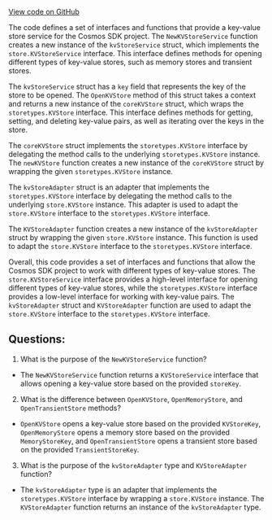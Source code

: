 [View code on GitHub](https://github.com/cosmos/cosmos-sdk.git/runtime/store.go)

The code defines a set of interfaces and functions that provide a key-value store service for the Cosmos SDK project. The `NewKVStoreService` function creates a new instance of the `kvStoreService` struct, which implements the `store.KVStoreService` interface. This interface defines methods for opening different types of key-value stores, such as memory stores and transient stores. 

The `kvStoreService` struct has a `key` field that represents the key of the store to be opened. The `OpenKVStore` method of this struct takes a context and returns a new instance of the `coreKVStore` struct, which wraps the `storetypes.KVStore` interface. This interface defines methods for getting, setting, and deleting key-value pairs, as well as iterating over the keys in the store. 

The `coreKVStore` struct implements the `storetypes.KVStore` interface by delegating the method calls to the underlying `storetypes.KVStore` instance. The `newKVStore` function creates a new instance of the `coreKVStore` struct by wrapping the given `storetypes.KVStore` instance. 

The `kvStoreAdapter` struct is an adapter that implements the `storetypes.KVStore` interface by delegating the method calls to the underlying `store.KVStore` instance. This adapter is used to adapt the `store.KVStore` interface to the `storetypes.KVStore` interface. 

The `KVStoreAdapter` function creates a new instance of the `kvStoreAdapter` struct by wrapping the given `store.KVStore` instance. This function is used to adapt the `store.KVStore` interface to the `storetypes.KVStore` interface. 

Overall, this code provides a set of interfaces and functions that allow the Cosmos SDK project to work with different types of key-value stores. The `store.KVStoreService` interface provides a high-level interface for opening different types of key-value stores, while the `storetypes.KVStore` interface provides a low-level interface for working with key-value pairs. The `kvStoreAdapter` struct and `KVStoreAdapter` function are used to adapt the `store.KVStore` interface to the `storetypes.KVStore` interface.
## Questions: 
 1. What is the purpose of the `NewKVStoreService` function?
- The `NewKVStoreService` function returns a `KVStoreService` interface that allows opening a key-value store based on the provided `storeKey`.

2. What is the difference between `OpenKVStore`, `OpenMemoryStore`, and `OpenTransientStore` methods?
- `OpenKVStore` opens a key-value store based on the provided `KVStoreKey`, `OpenMemoryStore` opens a memory store based on the provided `MemoryStoreKey`, and `OpenTransientStore` opens a transient store based on the provided `TransientStoreKey`.
 
3. What is the purpose of the `kvStoreAdapter` type and `KVStoreAdapter` function?
- The `kvStoreAdapter` type is an adapter that implements the `storetypes.KVStore` interface by wrapping a `store.KVStore` instance. The `KVStoreAdapter` function returns an instance of the `kvStoreAdapter` type.